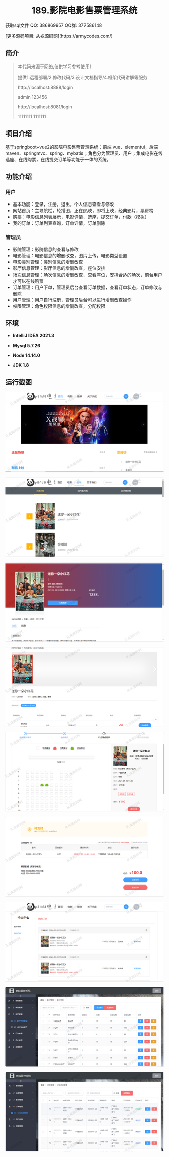 <p><h1 align="center">189.影院电影售票管理系统</h1></p>

<p> 获取sql文件 QQ: 386869957 QQ群: 377586148 </p>
<p> [更多源码项目: 从戎源码网](https://armycodes.com/) </p>

## 简介

> 本代码来源于网络,仅供学习参考使用!
>
> 提供1.远程部署/2.修改代码/3.设计文档指导/4.框架代码讲解等服务
>
> http://localhost:8888/login
>
> admin 123456
>
> http://localhost:8081/login
>
> 11111111 1111111
>

## 项目介绍
基于springboot+vue2的影院电影售票管理系统：前端 vue、elementui，后端 maven、springmvc、spring、mybatis；角色分为管理员、用户；集成电影在线选座、在线购票，在线提交订单等功能于一体的系统。

## 功能介绍

### 用户

- 基本功能：登录，注册，退出，个人信息查看与修改
- 网站首页：主导航栏，轮播图，正在热映，即将上映，经典影片，票房榜
- 购票：电影信息列表展示，电影详情，选座，提交订单，付款（模拟）
- 我的订单：订单列表查询，订单详情，订单删除

### 管理员

- 影院管理：影院信息的查看与修改
- 电影管理：电影信息的增删改查，图片上传，电影类型设置
- 电影类别管理：类别信息的增删改查
- 影厅信息管理：影厅信息的增删改查，座位安排
- 场次信息管理：场次信息的增删改查，查看座位，安排合适的场次，前台用户才可以在线购票
- 订单管理：用户下单，管理员后台查看订单数据，查看订单状态，订单修改与删除
- 用户管理：用户自行注册，管理员后台可以进行增删改查操作
- 权限管理：角色权限信息的增删改查，分配权限

## 环境

- <b>IntelliJ IDEA 2021.3</b>

- <b>Mysql 5.7.26</b>

- <b>Node 14.14.0</b>

- <b>JDK 1.8</b>

## 运行截图

![](screenshot/1.png)

![](screenshot/2.png)

![](screenshot/3.png)

![](screenshot/4.png)

![](screenshot/5.png)

![](screenshot/6.png)

![](screenshot/7.png)

![](screenshot/8.png)

![](screenshot/9.png)
